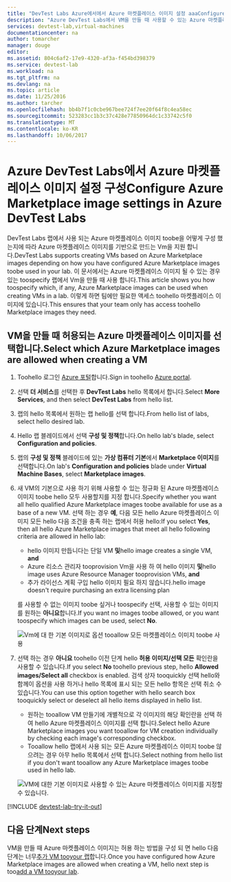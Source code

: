 ```yaml
---
title: "DevTest Labs Azure에서에서 Azure 마켓플레이스 이미지 설정 aaaConfigure | Microsoft Docs"
description: "Azure DevTest Labs에서 VM을 만들 때 사용할 수 있는 Azure 마켓플레이스 이미지 구성"
services: devtest-lab,virtual-machines
documentationcenter: na
author: tomarcher
manager: douge
editor: 
ms.assetid: 804c6af2-17e9-4320-af3a-f454bd398379
ms.service: devtest-lab
ms.workload: na
ms.tgt_pltfrm: na
ms.devlang: na
ms.topic: article
ms.date: 11/25/2016
ms.author: tarcher
ms.openlocfilehash: bb4b7f1c0cbe967bee724f7ee20f64f8c4ea58ec
ms.sourcegitcommit: 523283cc1b3c37c428e77850964dc1c33742c5f0
ms.translationtype: MT
ms.contentlocale: ko-KR
ms.lasthandoff: 10/06/2017
---
```

# <a name="configure-azure-marketplace-image-settings-in-azure-devtest-labs"></a><span data-ttu-id="bf012-103">Azure DevTest Labs에서 Azure 마켓플레이스 이미지 설정 구성</span><span class="sxs-lookup"><span data-stu-id="bf012-103">Configure Azure Marketplace image settings in Azure DevTest Labs</span></span>
<span data-ttu-id="bf012-104">DevTest Labs 랩에서 사용 되는 Azure 마켓플레이스 이미지 toobe을 어떻게 구성 했는지에 따라 Azure 마켓플레이스 이미지를 기반으로 만드는 Vm을 지원 합니다.</span><span class="sxs-lookup"><span data-stu-id="bf012-104">DevTest Labs supports creating VMs based on Azure Marketplace images depending on how you have configured Azure Marketplace images toobe used in your lab.</span></span> <span data-ttu-id="bf012-105">이 문서에서는 Azure 마켓플레이스 이미지 될 수 있는 경우 있는 toospecify 랩에서 Vm을 만들 때 사용 합니다.</span><span class="sxs-lookup"><span data-stu-id="bf012-105">This article shows you how toospecify which, if any, Azure Marketplace images can be used when creating VMs in a lab.</span></span> <span data-ttu-id="bf012-106">이렇게 하면 팀에만 필요한 액세스 toohello 마켓플레이스 이미지에 있습니다.</span><span class="sxs-lookup"><span data-stu-id="bf012-106">This ensures that your team only has access toohello Marketplace images they need.</span></span> 

## <a name="select-which-azure-marketplace-images-are-allowed-when-creating-a-vm"></a><span data-ttu-id="bf012-107">VM을 만들 때 허용되는 Azure 마켓플레이스 이미지를 선택합니다.</span><span class="sxs-lookup"><span data-stu-id="bf012-107">Select which Azure Marketplace images are allowed when creating a VM</span></span>
1. <span data-ttu-id="bf012-108">Toohello 로그인 [Azure 포털](http://go.microsoft.com/fwlink/p/?LinkID=525040)합니다.</span><span class="sxs-lookup"><span data-stu-id="bf012-108">Sign in toohello [Azure portal](http://go.microsoft.com/fwlink/p/?LinkID=525040).</span></span>
2. <span data-ttu-id="bf012-109">선택 **더 서비스**를 선택한 후 **DevTest Labs** hello 목록에서 합니다.</span><span class="sxs-lookup"><span data-stu-id="bf012-109">Select **More Services**, and then select **DevTest Labs** from hello list.</span></span>
3. <span data-ttu-id="bf012-110">랩의 hello 목록에서 원하는 랩 hello를 선택 합니다.</span><span class="sxs-lookup"><span data-stu-id="bf012-110">From hello list of labs, select hello desired lab.</span></span> 
4. <span data-ttu-id="bf012-111">Hello 랩 블레이드에서 선택 **구성 및 정책**합니다.</span><span class="sxs-lookup"><span data-stu-id="bf012-111">On hello lab's blade, select **Configuration and policies**.</span></span>
5. <span data-ttu-id="bf012-112">랩의 **구성 및 정책** 블레이드에 있는 **가상 컴퓨터 기본**에서 **Marketplace 이미지**를 선택합니다.</span><span class="sxs-lookup"><span data-stu-id="bf012-112">On lab's **Configuration and policies** blade under **Virtual Machine Bases**, select **Marketplace images**.</span></span>
6. <span data-ttu-id="bf012-113">새 VM의 기본으로 사용 하기 위해 사용할 수 있는 정규화 된 Azure 마켓플레이스 이미지 toobe hello 모두 사용할지를 지정 합니다.</span><span class="sxs-lookup"><span data-stu-id="bf012-113">Specify whether you want all hello qualified Azure Marketplace images toobe available for use as a base of a new VM.</span></span> <span data-ttu-id="bf012-114">선택 하는 경우 **예**, 다음 모든 hello Azure 마켓플레이스 이미지 모든 hello 다음 조건을 충족 하는 랩에서 허용 hello:</span><span class="sxs-lookup"><span data-stu-id="bf012-114">If you select **Yes**, then all hello Azure Marketplace images that meet all hello following criteria are allowed in hello lab:</span></span>
   
   * <span data-ttu-id="bf012-115">hello 이미지 만듭니다는 단일 VM **및**</span><span class="sxs-lookup"><span data-stu-id="bf012-115">hello image creates a single VM, **and**</span></span>
   * <span data-ttu-id="bf012-116">Azure 리소스 관리자 tooprovision Vm을 사용 하 여 hello 이미지 **및**</span><span class="sxs-lookup"><span data-stu-id="bf012-116">hello image uses Azure Resource Manager tooprovision VMs, **and**</span></span>
   * <span data-ttu-id="bf012-117">추가 라이선스 계획 구입 hello 이미지 필요 하지 않습니다.</span><span class="sxs-lookup"><span data-stu-id="bf012-117">hello image doesn't require purchasing an extra licensing plan</span></span>
     
    <span data-ttu-id="bf012-118">를 사용할 수 없는 이미지 toobe 싶거나 toospecify 선택, 사용할 수 있는 이미지를 원하는 **아니요**합니다.</span><span class="sxs-lookup"><span data-stu-id="bf012-118">If you want no images toobe allowed, or you want toospecify which images can be used, select **No**.</span></span>
     
     ![Vm에 대 한 기본 이미지로 옵션 tooallow 모든 마켓플레이스 이미지 toobe 사용](./media/devtest-lab-configure-marketplace-images/allow-all-marketplace-images.png)
7. <span data-ttu-id="bf012-120">선택 하는 경우 **아니요** toohello 이전 단계 hello **허용 이미지/선택 모든** 확인란을 사용할 수 있습니다.</span><span class="sxs-lookup"><span data-stu-id="bf012-120">If you select **No** toohello previous step, hello **Allowed images/Select all** checkbox is enabled.</span></span> 
   <span data-ttu-id="bf012-121">검색 상자 tooquickly 선택 hello와 함께이 옵션을 사용 하거나 hello 목록에 표시 되는 모든 hello 항목은 선택 취소 수 있습니다.</span><span class="sxs-lookup"><span data-stu-id="bf012-121">You can use this option together with hello search box tooquickly select or deselect all hello items displayed in hello list.</span></span>
   * <span data-ttu-id="bf012-122">원하는 tooallow VM 만들기에 개별적으로 각 이미지의 해당 확인란을 선택 하 여 hello Azure 마켓플레이스 이미지를 선택 합니다.</span><span class="sxs-lookup"><span data-stu-id="bf012-122">Select hello Azure Marketplace images you want tooallow for VM creation individually by checking each image's corresponding checkbox.</span></span>
   * <span data-ttu-id="bf012-123">Tooallow hello 랩에서 사용 되는 모든 Azure 마켓플레이스 이미지 toobe 않으려는 경우 아무 hello 목록에서 선택 합니다.</span><span class="sxs-lookup"><span data-stu-id="bf012-123">Select nothing from hello list if you don't want tooallow any Azure Marketplace images toobe used in hello lab.</span></span>
   
    ![VM에 대한 기본 이미지로 사용할 수 있는 Azure 마켓플레이스 이미지를 지정할 수 있습니다.](./media/devtest-lab-configure-marketplace-images/select-marketplace-images.png)

[!INCLUDE [devtest-lab-try-it-out](../../includes/devtest-lab-try-it-out.md)]

## <a name="next-steps"></a><span data-ttu-id="bf012-125">다음 단계</span><span class="sxs-lookup"><span data-stu-id="bf012-125">Next steps</span></span>
<span data-ttu-id="bf012-126">VM을 만들 때 Azure 마켓플레이스 이미지는 허용 하는 방법을 구성 되 면 hello 다음 단계는 너무[추가 VM tooyour 랩](devtest-lab-add-vm-with-artifacts.md)합니다.</span><span class="sxs-lookup"><span data-stu-id="bf012-126">Once you have configured how Azure Marketplace images are allowed when creating a VM, hello next step is too[add a VM tooyour lab](devtest-lab-add-vm-with-artifacts.md).</span></span>

